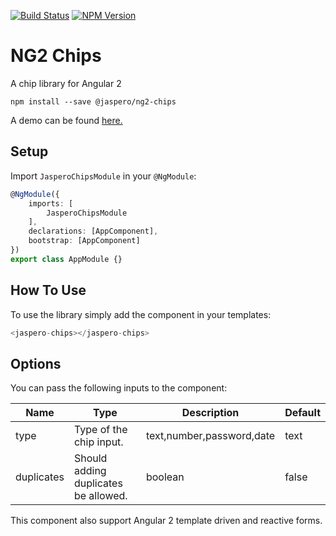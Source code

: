 [![Build Status](https://travis-ci.org/Jaspero/ng2-chips.svg?branch=master)](https://travis-ci.org/jaspero/ng2-chips)
[![NPM Version](https://img.shields.io/npm/v/@jaspero/ng2-chips.svg)](https://www.npmjs.com/package/@jaspero/ng2-chips)
# NG2 Chips
A chip library for Angular 2

```
npm install --save @jaspero/ng2-chips
```

A demo can be found [here.](http://open-source.jaspero.co/ng/ng-chips)

## Setup
Import `JasperoChipsModule` in your `@NgModule`:

```ts
@NgModule({
    imports: [
        JasperoChipsModule
    ],
    declarations: [AppComponent],
    bootstrap: [AppComponent]
})
export class AppModule {}
```

## How To Use 
To use the library simply add the component in your templates:
```typescript
<jaspero-chips></jaspero-chips>
```

## Options

You can pass the following inputs to the component:

|Name|Type|Description|Default|
|---|---|---|---|
|type|Type of the chip input.|text,number,password,date|text|
|duplicates|Should adding duplicates be allowed.|boolean|false|

This component also support Angular 2 template driven and reactive forms.

 
